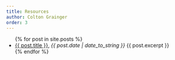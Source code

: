 ```yaml
---
title: Resources 
author: Colton Grainger
order: 3
---
```


<ul>
  {% for post in site.posts %}
    <li>
      <a href="{{ post.url }}">{{ post.title }}</a>, <i>{{ post.date | date_to_string }}</i>
      {{ post.excerpt }}
    </li>
  {% endfor %}
</ul>
